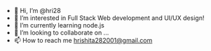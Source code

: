 - 👋 Hi, I’m @hri28
- 👀 I’m interested in Full Stack Web development and UI/UX design!
- 🌱 I’m currently learning node.js
- 💞️ I’m looking to collaborate on ...
- 📫 How to reach me hrishita282001@gmail.com

<!---
hri28/hri28 is a ✨ special ✨ repository because its `README.md` (this file) appears on your GitHub profile.
You can click the Preview link to take a look at your changes.
--->
